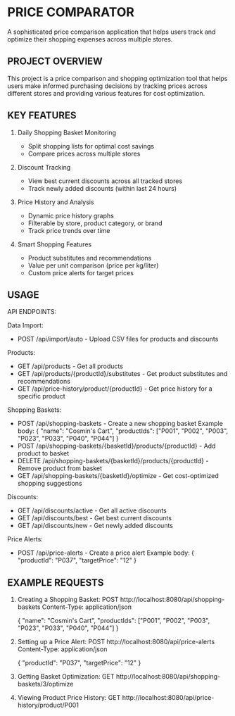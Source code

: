 PRICE COMPARATOR
================

A sophisticated price comparison application that helps users track and optimize their shopping expenses across multiple stores.

PROJECT OVERVIEW
---------------

This project is a price comparison and shopping optimization tool that helps users make informed purchasing decisions by tracking prices across different stores and providing various features for cost optimization.

KEY FEATURES
-----------

1. Daily Shopping Basket Monitoring
   - Split shopping lists for optimal cost savings
   - Compare prices across multiple stores

2. Discount Tracking
   - View best current discounts across all tracked stores
   - Track newly added discounts (within last 24 hours)

3. Price History and Analysis
   - Dynamic price history graphs
   - Filterable by store, product category, or brand
   - Track price trends over time

4. Smart Shopping Features
   - Product substitutes and recommendations
   - Value per unit comparison (price per kg/liter)
   - Custom price alerts for target prices

USAGE
-----

API ENDPOINTS:

Data Import:
- POST /api/import/auto - Upload CSV files for products and discounts

Products:
- GET /api/products - Get all products
- GET /api/products/{productId}/substitutes - Get product substitutes and recommendations
- GET /api/price-history/product/{productId} - Get price history for a specific product

Shopping Baskets:
- POST /api/shopping-baskets - Create a new shopping basket
  Example body:
  {
    "name": "Cosmin's Cart",
    "productIds": ["P001", "P002", "P003", "P023", "P033", "P040", "P044"]
  }
- POST /api/shopping-baskets/{basketId}/products/{productId} - Add product to basket
- DELETE /api/shopping-baskets/{basketId}/products/{productId} - Remove product from basket
- GET /api/shopping-baskets/{basketId}/optimize - Get cost-optimized shopping suggestions

Discounts:
- GET /api/discounts/active - Get all active discounts
- GET /api/discounts/best - Get best current discounts
- GET /api/discounts/new - Get newly added discounts

Price Alerts:
- POST /api/price-alerts - Create a price alert
  Example body:
  {
    "productId": "P037",
    "targetPrice": "12"
  }

EXAMPLE REQUESTS
--------------

1. Creating a Shopping Basket:
   POST http://localhost:8080/api/shopping-baskets
   Content-Type: application/json
   
   {
       "name": "Cosmin's Cart",
       "productIds": ["P001", "P002", "P003", "P023", "P033", "P040", "P044"]
   }

2. Setting up a Price Alert:
   POST http://localhost:8080/api/price-alerts
   Content-Type: application/json
   
   {
       "productId": "P037",
       "targetPrice": "12"
   }

3. Getting Basket Optimization:
   GET http://localhost:8080/api/shopping-baskets/3/optimize

4. Viewing Product Price History:
   GET http://localhost:8080/api/price-history/product/P001